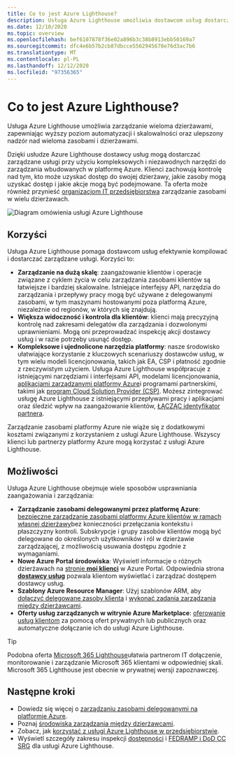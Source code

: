 ```yaml
---
title: Co to jest Azure Lighthouse?
description: Usługa Azure Lighthouse umożliwia dostawcom usług dostarczanie usług zarządzanych klientom o większej wydajności i skalowalności.
ms.date: 12/10/2020
ms.topic: overview
ms.openlocfilehash: bef6107878f36e02a896b3c38b8913ebb50169a7
ms.sourcegitcommit: dfc4e6b57b2cb87dbcce5562945678e76d3ac7b6
ms.translationtype: MT
ms.contentlocale: pl-PL
ms.lasthandoff: 12/12/2020
ms.locfileid: "97356365"
---
```

# <a name="what-is-azure-lighthouse"></a>Co to jest Azure Lighthouse?

Usługa Azure Lighthouse umożliwia zarządzanie wieloma dzierżawami, zapewniając wyższy poziom automatyzacji i skalowalności oraz ulepszony nadzór nad wieloma zasobami i dzierżawami.

Dzięki usłudze Azure Lighthouse dostawcy usług mogą dostarczać zarządzane usługi przy użyciu kompleksowych i niezawodnych narzędzi do zarządzania wbudowanych w platformę Azure. Klienci zachowują kontrolę nad tym, kto może uzyskać dostęp do swojej dzierżawy, jakie zasoby mogą uzyskać dostęp i jakie akcje mogą być podejmowane. Ta oferta może również przynieść [organizacjom IT przedsiębiorstwa](concepts/enterprise.md) zarządzanie zasobami w wielu dzierżawach.

![Diagram omówienia usługi Azure Lighthouse](media/azure-lighthouse-overview.jpg)

## <a name="benefits"></a>Korzyści

Usługa Azure Lighthouse pomaga dostawcom usług efektywnie kompilować i dostarczać zarządzane usługi. Korzyści to:

- **Zarządzanie na dużą skalę**: zaangażowanie klientów i operacje związane z cyklem życia w celu zarządzania zasobami klientów są łatwiejsze i bardziej skalowalne. Istniejące interfejsy API, narzędzia do zarządzania i przepływy pracy mogą być używane z delegowanymi zasobami, w tym maszynami hostowanymi poza platformą Azure, niezależnie od regionów, w których się znajdują.
- **Większa widoczność i kontrola dla klientów**: klienci mają precyzyjną kontrolę nad zakresami delegatów dla zarządzania i dozwolonymi uprawnieniami. Mogą oni przeprowadzać inspekcję akcji dostawcy usług i w razie potrzeby usunąć dostęp.
- **Kompleksowe i ujednolicone narzędzia platformy**: nasze środowisko ułatwiające korzystanie z kluczowych scenariuszy dostawców usług, w tym wielu modeli licencjonowania, takich jak EA, CSP i płatność zgodnie z rzeczywistym użyciem. Usługa Azure Lighthouse współpracuje z istniejącymi narzędziami i interfejsami API, modelami licencjonowania, [aplikacjami zarządzanymi platformy Azure](concepts/managed-applications.md)i programami partnerskimi, takimi jak [program Cloud Solution Provider (CSP)](/partner-center/csp-overview). Możesz zintegrować usługę Azure Lighthouse z istniejącymi przepływami pracy i aplikacjami oraz śledzić wpływ na zaangażowanie klientów, [ŁĄCZĄC identyfikator partnera](./how-to/partner-earned-credit.md).

Zarządzanie zasobami platformy Azure nie wiąże się z dodatkowymi kosztami związanymi z korzystaniem z usługi Azure Lighthouse. Wszyscy klienci lub partnerzy platformy Azure mogą korzystać z usługi Azure Lighthouse.

## <a name="capabilities"></a>Możliwości

Usługa Azure Lighthouse obejmuje wiele sposobów usprawniania zaangażowania i zarządzania:

- **Zarządzanie zasobami delegowanymi przez platformę Azure**: [bezpieczne zarządzanie zasobami platformy Azure klientów w ramach własnej dzierżawy](concepts/azure-delegated-resource-management.md)bez konieczności przełączania kontekstu i płaszczyzny kontroli. Subskrypcje i grupy zasobów klientów mogą być delegowane do określonych użytkowników i ról w dzierżawie zarządzającej, z możliwością usuwania dostępu zgodnie z wymaganiami.
- **Nowe Azure Portal środowiska**: Wyświetl informacje o różnych dzierżawach na [stronie **moi klienci**](how-to/view-manage-customers.md) w Azure Portal. Odpowiednia strona [ **dostawcy usług**](how-to/view-manage-service-providers.md) pozwala klientom wyświetlać i zarządzać dostępem dostawcy usług.
- **Szablony Azure Resource Manager**: Użyj szablonów ARM, aby [dołączyć delegowane zasoby klienta](how-to/onboard-customer.md) i [wykonać zadania zarządzania między dzierżawcami](samples/index.md).
- **Oferty usług zarządzanych w witrynie Azure Marketplace**: [oferowanie usług klientom](concepts/managed-services-offers.md) za pomocą ofert prywatnych lub publicznych oraz automatyczne dołączanie ich do usługi Azure Lighthouse.

> [!TIP]
> Podobna oferta [Microsoft 365 Lighthouse](https://techcommunity.microsoft.com/t5/small-and-medium-business-blog/announcing-microsoft-365-lighthouse-for-managed-service/ba-p/1698181)ułatwia partnerom IT dołączenie, monitorowanie i zarządzanie Microsoft 365 klientami w odpowiedniej skali. Microsoft 365 Lighthouse jest obecnie w prywatnej wersji zapoznawczej.

## <a name="next-steps"></a>Następne kroki

- Dowiedz się więcej o [zarządzaniu zasobami delegowanymi na platformie Azure](concepts/azure-delegated-resource-management.md).
- Poznaj [środowiska zarządzania między dzierżawcami](concepts/cross-tenant-management-experience.md).
- Zobacz, jak [korzystać z usługi Azure Lighthouse w przedsiębiorstwie](concepts/enterprise.md).
- Wyświetl szczegóły zakresu inspekcji [dostępności](https://azure.microsoft.com/global-infrastructure/services/?products=azure-lighthouse&regions=all) i [FEDRAMP i DoD CC SRG](../azure-government/compliance/azure-services-in-fedramp-auditscope.md) dla usługi Azure Lighthouse.
